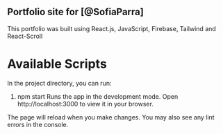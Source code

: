 ## Portfolio site for [@SofiaParra]

<p>This portfolio was built using React.js, JavaScript, Firebase, Tailwind and React-Scroll
</p>

# Available Scripts
In the project directory, you can run:

1. npm start
Runs the app in the development mode.
Open http://localhost:3000 to view it in your browser.

The page will reload when you make changes.
You may also see any lint errors in the console.